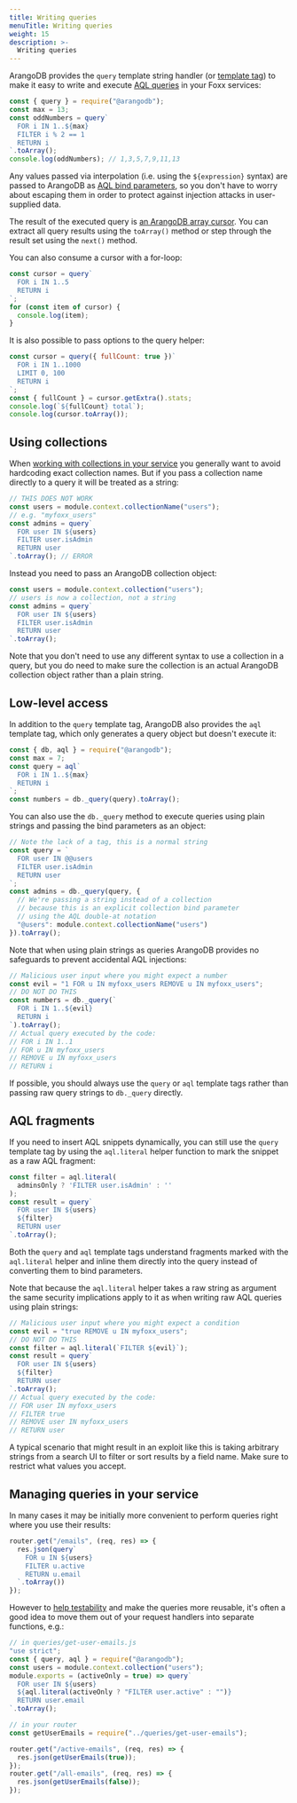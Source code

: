 ```yaml
---
title: Writing queries
menuTitle: Writing queries
weight: 15
description: >-
  Writing queries
---
```

ArangoDB provides the `query` template string handler
(or [template tag](https://developer.mozilla.org/en-US/docs/Web/JavaScript/Reference/Template_literals))
to make it easy to write and execute [AQL queries](../../../aql/_index.md)
in your Foxx services:

```js
const { query } = require("@arangodb");
const max = 13;
const oddNumbers = query`
  FOR i IN 1..${max}
  FILTER i % 2 == 1
  RETURN i
`.toArray();
console.log(oddNumbers); // 1,3,5,7,9,11,13
```

Any values passed via interpolation (i.e. using the `${expression}` syntax)
are passed to ArangoDB as
[AQL bind parameters](../../../aql/aql-fundamentals/bind-parameters.md),
so you don't have to worry about escaping them in order to protect against
injection attacks in user-supplied data.

The result of the executed query is
[an ArangoDB array cursor](../../../aql/how-to-invoke-aql/with-arangosh.md#cursors).
You can extract all query results using the `toArray()` method or
step through the result set using the `next()` method.

You can also consume a cursor with a for-loop:

```js
const cursor = query`
  FOR i IN 1..5
  RETURN i
`;
for (const item of cursor) {
  console.log(item);
}
```

It is also possible to pass options to the query helper:

```js
const cursor = query({ fullCount: true })`
  FOR i IN 1..1000
  LIMIT 0, 100
  RETURN i
`;
const { fullCount } = cursor.getExtra().stats;
console.log(`${fullCount} total`);
console.log(cursor.toArray());
```

## Using collections

When [working with collections in your service](working-with-collections.md) you generally
want to avoid hardcoding exact collection names. But if you pass a
collection name directly to a query it will be treated as a string:

```js
// THIS DOES NOT WORK
const users = module.context.collectionName("users");
// e.g. "myfoxx_users"
const admins = query`
  FOR user IN ${users}
  FILTER user.isAdmin
  RETURN user
`.toArray(); // ERROR
```

Instead you need to pass an ArangoDB collection object:

```js
const users = module.context.collection("users");
// users is now a collection, not a string
const admins = query`
  FOR user IN ${users}
  FILTER user.isAdmin
  RETURN user
`.toArray();
```

Note that you don't need to use any different syntax to use
a collection in a query, but you do need to make sure the collection is
an actual ArangoDB collection object rather than a plain string.

## Low-level access

In addition to the `query` template tag, ArangoDB also provides
the `aql` template tag, which only generates a query object
but doesn't execute it:

```js
const { db, aql } = require("@arangodb");
const max = 7;
const query = aql`
  FOR i IN 1..${max}
  RETURN i
`;
const numbers = db._query(query).toArray();
```

You can also use the `db._query` method to execute queries using
plain strings and passing the bind parameters as an object:

```js
// Note the lack of a tag, this is a normal string
const query = `
  FOR user IN @@users
  FILTER user.isAdmin
  RETURN user
`;
const admins = db._query(query, {
  // We're passing a string instead of a collection
  // because this is an explicit collection bind parameter
  // using the AQL double-at notation
  "@users": module.context.collectionName("users")
}).toArray();
```

Note that when using plain strings as queries ArangoDB provides
no safeguards to prevent accidental AQL injections:

```js
// Malicious user input where you might expect a number
const evil = "1 FOR u IN myfoxx_users REMOVE u IN myfoxx_users";
// DO NOT DO THIS
const numbers = db._query(`
  FOR i IN 1..${evil}
  RETURN i
`).toArray();
// Actual query executed by the code:
// FOR i IN 1..1
// FOR u IN myfoxx_users
// REMOVE u IN myfoxx_users
// RETURN i
```

If possible, you should always use the `query` or `aql` template tags
rather than passing raw query strings to `db._query` directly.

## AQL fragments

If you need to insert AQL snippets dynamically, you can still use
the `query` template tag by using the `aql.literal` helper function to
mark the snippet as a raw AQL fragment:

```js
const filter = aql.literal(
  adminsOnly ? 'FILTER user.isAdmin' : ''
);
const result = query`
  FOR user IN ${users}
  ${filter}
  RETURN user
`.toArray();
```

Both the `query` and `aql` template tags understand fragments marked
with the `aql.literal` helper and inline them directly into the query
instead of converting them to bind parameters.

Note that because the `aql.literal` helper takes a raw string as argument
the same security implications apply to it as when writing raw AQL queries
using plain strings:

```js
// Malicious user input where you might expect a condition
const evil = "true REMOVE u IN myfoxx_users";
// DO NOT DO THIS
const filter = aql.literal(`FILTER ${evil}`);
const result = query`
  FOR user IN ${users}
  ${filter}
  RETURN user
`.toArray();
// Actual query executed by the code:
// FOR user IN myfoxx_users
// FILTER true
// REMOVE user IN myfoxx_users
// RETURN user
```

A typical scenario that might result in an exploit like this is taking
arbitrary strings from a search UI to filter or sort results by a field name.
Make sure to restrict what values you accept.

## Managing queries in your service

In many cases it may be initially more convenient to perform queries
right where you use their results:

```js
router.get("/emails", (req, res) => {
  res.json(query`
    FOR u IN ${users}
    FILTER u.active
    RETURN u.email
  `.toArray())
});
```

However to [help testability](testing-foxx-services.md) and make the queries more reusable,
it's often a good idea to move them out of your request handlers
into separate functions, e.g.:

```js
// in queries/get-user-emails.js
"use strict";
const { query, aql } = require("@arangodb");
const users = module.context.collection("users");
module.exports = (activeOnly = true) => query`
  FOR user IN ${users}
  ${aql.literal(activeOnly ? "FILTER user.active" : "")}
  RETURN user.email
`.toArray();

// in your router
const getUserEmails = require("../queries/get-user-emails");

router.get("/active-emails", (req, res) => {
  res.json(getUserEmails(true));
});
router.get("/all-emails", (req, res) => {
  res.json(getUserEmails(false));
});
```
